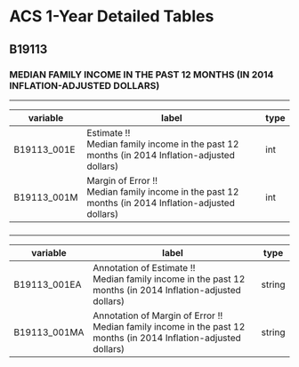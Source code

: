 # ACS 1-Year Detailed Tables

## B19113

### MEDIAN FAMILY INCOME IN THE PAST 12 MONTHS (IN 2014 INFLATION-ADJUSTED DOLLARS)

___

| variable | label | type |
| ----- | ----- | ----- |
| B19113_001E | Estimate !!<br>Median family income in the past 12 months (in 2014 Inflation-adjusted dollars) | int |
| B19113_001M | Margin of Error !!<br>Median family income in the past 12 months (in 2014 Inflation-adjusted dollars) | int |
### 

___

| variable | label | type |
| ----- | ----- | ----- |
| B19113_001EA | Annotation of Estimate !!<br>Median family income in the past 12 months (in 2014 Inflation-adjusted dollars) | string |
| B19113_001MA | Annotation of Margin of Error !!<br>Median family income in the past 12 months (in 2014 Inflation-adjusted dollars) | string |

